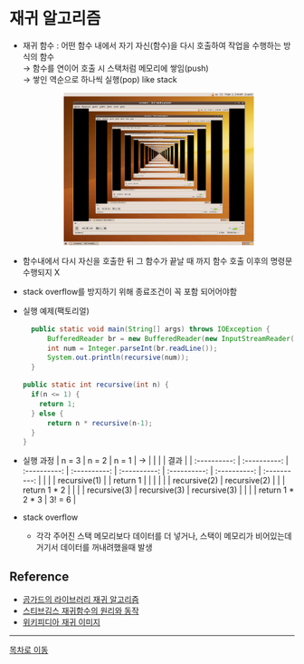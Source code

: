 # 재귀 알고리즘 
  - 재귀 함수 : 어떤 함수 내에서 자기 자신(함수)을 다시 호출하여 작업을 수행하는 방식의 함수   
    → 함수를 연이어 호출 시 스택처럼 메모리에 쌓임(push)   
    → 쌓인 역순으로 하나씩 실행(pop) like stack
    <p align="center"><img src="/img/Algorithm/Recursion_via_vlc.png" width="70%" height="60%" title="재귀 이미지"></img></p>  
  - 함수내에서 다시 자신을 호출한 뒤 그 함수가 끝날 때 까지 함수 호출 이후의 명령문 수행되지 X
  - stack overflow를 방지하기 위해 종료조건이 꼭 포함 되어어야함 
  
  - 실행 예제(팩토리얼)
    ~~~ java
	  public static void main(String[] args) throws IOException {
		  BufferedReader br = new BufferedReader(new InputStreamReader(System.in));
		  int num = Integer.parseInt(br.readLine());
		  System.out.println(recursive(num));
	  }
    ~~~
    ~~~ java
    public static int recursive(int n) {
      if(n <= 1) {
        return 1;
      } else {
          return n * recursive(n-1);
      }
    }
    ~~~
  - 실행 과정
    | n = 3        | n = 2        | n = 1        |       →      |              |              |              |    결과      |
    | :----------: | :----------: | :----------: | :----------: | :----------: | :----------: | :----------: | :----------: |
    |              |              | recursive(1) |              | return 1     |              |              |              |
    |              | recursive(2) | recursive(2) |              |              | return 1 * 2 |              |              |
    | recursive(3) | recursive(3) | recursive(3) |              |              |              | return 1 * 2 * 3 | 3! = 6   |
       
  - stack overflow 
     * 각각 주어진 스택 메모리보다 데이터를 더 넣거나, 스택이 메모리가 비어있는데 거기서 데이터를 꺼내려했을때 발생
## Reference
  - [곰가드의 라이브러리 재귀 알고리즘](https://gomguard.tistory.com/111)
  - [스티브김스 재귀함수의 원리와 동작](https://smile2x.tistory.com/entry/%EC%9E%AC%EA%B7%80%ED%95%A8%EC%88%98%EC%9D%98-%EC%9B%90%EB%A6%AC-%EB%B0%8F-%EB%8F%99%EC%9E%91)
  - [위키피디아 재귀 이미지](https://ko.wikipedia.org/wiki/%EC%9E%AC%EA%B7%80_(%EC%BB%B4%ED%93%A8%ED%84%B0_%EA%B3%BC%ED%95%99)#/media/%ED%8C%8C%EC%9D%BC:Screenshot_Recursion_via_vlc.png)
***
[목차로 이동](https://github.com/youngho-j/TIL/blob/main/Algorithm/README.md "Go README.md")
